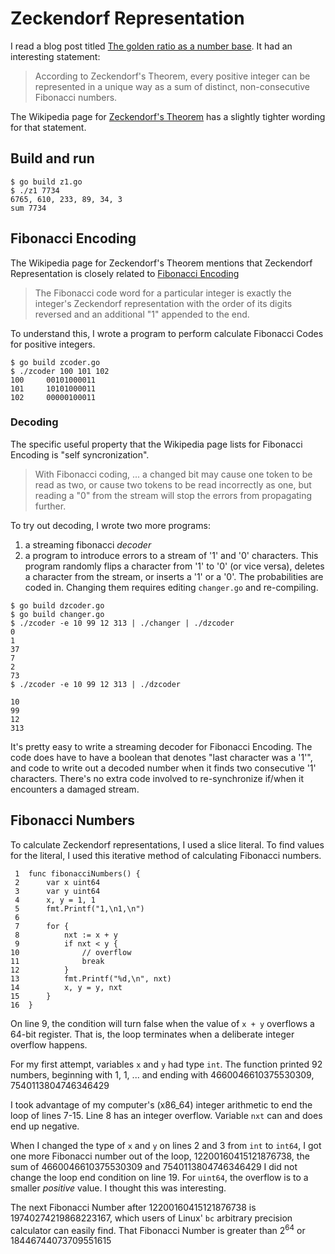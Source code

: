 # Zeckendorf Representation


I read a blog post titled
[The golden ratio as a number base](https://apieceofthepi.substack.com/p/the-golden-ratio-as-a-number-base).
It had an interesting statement:

> According to Zeckendorf's Theorem, every positive integer can be
> represented in a unique way as a sum of distinct, non-consecutive Fibonacci
> numbers.

The Wikipedia page for [Zeckendorf's Theorem](https://en.wikipedia.org/wiki/Zeckendorf's_theorem)
has a slightly tighter wording for that statement.

## Build and run

```
$ go build z1.go
$ ./z1 7734
6765, 610, 233, 89, 34, 3
sum 7734
```

## Fibonacci Encoding

The Wikipedia page for Zeckendorf's Theorem mentions that
Zeckendorf Representation is closely related to
[Fibonacci Encoding](https://en.wikipedia.org/wiki/Fibonacci_coding)

> The Fibonacci code word for a particular integer is exactly the integer's
> Zeckendorf representation with the order of its digits reversed and an
> additional "1" appended to the end. 

To understand this, I wrote a program to perform calculate Fibonacci Codes
for positive integers.

```
$ go build zcoder.go
$ ./zcoder 100 101 102
100     00101000011
101     10101000011
102     00000100011
```

### Decoding

The specific useful property that the Wikipedia page lists
for Fibonacci Encoding is "self syncronization".

> With Fibonacci coding, ... a changed bit may cause one token to be read as
> two, or cause two tokens to be read incorrectly as one, but reading a "0"
> from the stream will stop the errors from propagating further. 

To try out decoding, I wrote two more programs:

1. a streaming fibonacci *decoder*
2. a program to introduce errors to a stream of '1' and '0' characters.
This program randomly flips a character from '1' to '0' (or vice versa),
deletes a character from the stream,
or inserts a '1' or a '0'.
The probabilities are coded in.
Changing them requires editing `changer.go` and re-compiling.

```
$ go build dzcoder.go
$ go build changer.go
$ ./zcoder -e 10 99 12 313 | ./changer | ./dzcoder
0
1
37
7
2
73
$ ./zcoder -e 10 99 12 313 | ./dzcoder

10
99
12
313
```

It's pretty easy to write a streaming decoder for Fibonacci Encoding.
The code does have to have a boolean that denotes "last character was a '1'",
and code to write out a decoded number when it finds two consecutive '1' characters.
There's no extra code involved to re-synchronize if/when it encounters
a damaged stream.

## Fibonacci Numbers

To calculate Zeckendorf representations, I used a slice literal.
To find values for the literal,
I used this iterative method of calculating Fibonacci numbers.

```
 1	func fibonacciNumbers() {
 2	    var x uint64
 3	    var y uint64
 4	    x, y = 1, 1
 5	    fmt.Printf("1,\n1,\n")
 6	
 7	    for {
 8	        nxt := x + y
 9	        if nxt < y {
10	            // overflow
11	            break
12	        }
13	        fmt.Printf("%d,\n", nxt)
14	        x, y = y, nxt
15	    }
16	}
```

On line 9, the condition will turn false when the value of `x + y`
overflows a 64-bit register.
That is, the loop terminates when a deliberate integer overflow happens.

For my first attempt, variables `x` and `y` had type `int`.
The function printed 92 numbers, beginning with 1, 1, ...
and ending with 4660046610375530309, 7540113804746346429

I took advantage of my computer's (x86_64) integer arithmetic
to end the loop of lines 7-15.
Line 8 has an integer overflow. Variable `nxt` can and does end up negative.

When I changed the type of `x` and `y` on lines 2 and 3 from `int` to `int64`,
I got one more Fibonacci number out of the loop, 
12200160415121876738, the sum of 4660046610375530309 and 7540113804746346429
I did not change the loop end condition on line 19.
For `uint64`, the overflow is to a smaller _positive_ value.
I thought this was interesting.

The next Fibonacci Number after 12200160415121876738 is 19740274219868223167,
which users of Linux' `bc` arbitrary precision calculator can easily find.
That Fibonacci Number is greater than 2<sup>64</sup> or 18446744073709551615
